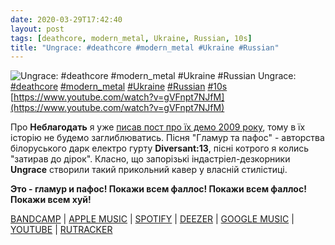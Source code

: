 ```yaml
---
date: 2020-03-29T17:42:40
layout: post
tags: [deathcore, modern_metal, Ukraine, Russian, 10s]
title: "Ungrace: #deathcore #modern_metal #Ukraine #Russian"
---
```

![Ungrace: #deathcore #modern_metal #Ukraine #Russian](https://i.ytimg.com/vi/gVFnpt7NJfM/hqdefault.jpg)
Ungrace: [#deathcore](/tags/#deathcore) [#modern_metal](/tags/#modern_metal) [#Ukraine](/tags/#Ukraine) [#Russian](/tags/#Russian) [#10s](/tags/#10s) [https://www.youtube.com/watch?v=gVFnpt7NJfM](https://www.youtube.com/watch?v=gVFnpt7NJfM)

Про **Неблагодать** я уже [писав пост про їх демо 2009 року](/2020-02-19-ungrace--industrial-death-metal-ukraine-00s), тому в їх історію не будемо заглиблюватись. Пісня &quot;Гламур та пафос&quot; - авторства білоруського дарк електро гурту **Diversant:13**, пісні котрого я колись &quot;затирав до дірок&quot;. Класно, що запорізькі індастріел-дезкорники **Ungrace**  створили такий прикольний кавер у власній стилістиці.

__Это - гламур и пафос! Покажи всем фаллос!
Покажи всем фаллос! Покажи всем хуй!__

[BANDCAMP](https://ripplearts.bandcamp.com/album/glamour-pathos) \| [APPLE MUSIC](https://music.apple.com/us/album/feed-the-demons/693033977) \| [SPOTIFY](https://open.spotify.com/album/1nRmUmeADrE4nb22koA6Zw) \| [DEEZER](https://www.deezer.com/album/6882493?utm_source=deezer&amp;utm_content=album-6882493&amp;utm_term=1601611822_1585492862&amp;utm_medium=web) \| [GOOGLE MUSIC](https://play.google.com/music/m/Bmgavcxelwznz7j35k3wrka3qvy?t=Feed_The_Demons_-_UNGRACE) \| [YOUTUBE](https://www.youtube.com/watch?v=23KsN56aVnk) \| [RUTRACKER](https://rutracker.org/forum/viewtopic.php?t=4388502)